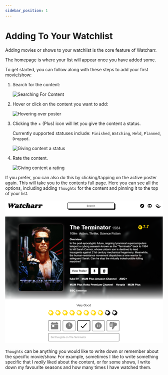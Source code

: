 ```yaml
---
sidebar_position: 1
---
```


# Adding To Your Watchlist

Adding movies or shows to your watchlist is the core feature of Watcharr.

The homepage is where your list will appear once you have added some.

To get started, you can follow along with these steps to add your first movie/show:

1. Search for the content:

   ![Searching For Content](./img/search-for-content.png)

2. Hover or click on the content you want to add:

   ![Hovering over poster](./img/search-for-content-hover-poster.png)

3. Clicking the + (Plus) icon will let you give the content a status.

   Currently supported statuses include: `Finished`, `Watching`, `Held`, `Planned`, `Dropped`.

   ![Giving content a status](./img/search-for-content-hover-poster-status.png)

4. Rate the content.

   ![Giving content a rating](./img/search-for-content-hover-poster-rate.png)

If you prefer, you can also do this by clicking/tapping on the active poster again.
This will take you to the contents full page. Here you can see all the options, including
adding `Thoughts` for the content and pinning it to the top of your list.

![Content full page](./img/content-full-page.png)

`Thoughts` can be anything you would like to write down or remember about the specific movie/show.
For example, sometimes I like to write something specific that I _really_ liked about the content,
or for some shows, I write down my favourite seasons and how many times I have watched them.
